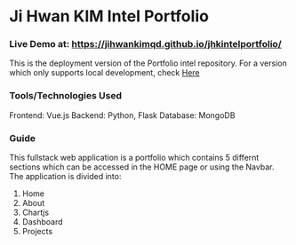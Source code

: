 # Ji Hwan KIM Intel Portfolio
### Live Demo at: https://jihwankimqd.github.io/jhkintelportfolio/

This is the deployment version of the Portfolio intel repository. For a version which only supports local development, check [Here](https://github.com/jihwankimqd/PortfolioIntel)

### Tools/Technologies Used
Frontend: Vue.js
Backend: Python, Flask
Database: MongoDB

### Guide
This fullstack web application is a portfolio which contains 5 differnt sections which can be accessed in the HOME page or using the Navbar. The application is divided into:
1. Home
2. About
3. Chartjs
4. Dashboard
5. Projects

